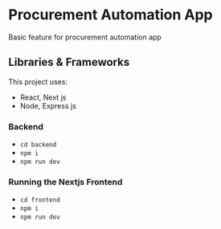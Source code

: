 # Procurement Automation App

Basic feature for procurement automation app

## Libraries & Frameworks

This project uses:

- React, Next js
- Node, Express js

### Backend

- `cd backend`
- `npm i`
- `npm run dev`

### Running the Nextjs Frontend

- `cd frontend`
- `npm i`
- `npm run dev`

